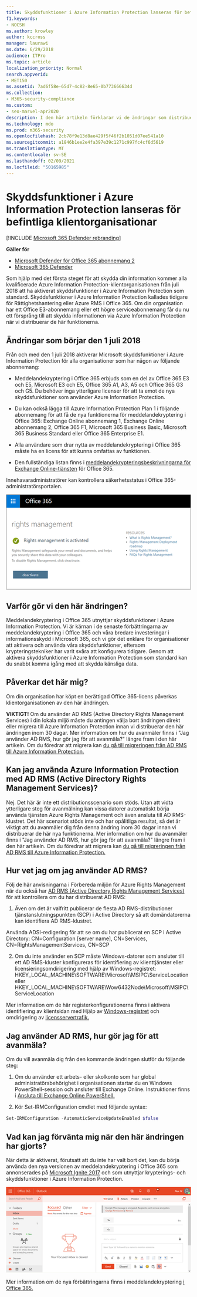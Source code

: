 ```yaml
---
title: Skyddsfunktioner i Azure Information Protection lanseras för befintliga klientorganisationar
f1.keywords:
- NOCSH
ms.author: krowley
author: kccross
manager: laurawi
ms.date: 6/29/2018
audience: ITPro
ms.topic: article
localization_priority: Normal
search.appverid:
- MET150
ms.assetid: 7ad6f58e-65d7-4c82-8e65-0b773666634d
ms.collection:
- M365-security-compliance
ms.custom:
- seo-marvel-apr2020
description: I den här artikeln förklarar vi de ändringar som distribueras till skyddsfunktioner i Azure Information Protection
ms.technology: mdo
ms.prod: m365-security
ms.openlocfilehash: 2cb78f9e13d8ae429f5f46f2b1051d07ee541a10
ms.sourcegitcommit: a1846b1ee2e4fa397e39c1271c997fc4cf6d5619
ms.translationtype: MT
ms.contentlocale: sv-SE
ms.lasthandoff: 02/09/2021
ms.locfileid: "50165985"
---
```

# <a name="protection-features-in-azure-information-protection-rolling-out-to-existing-tenants"></a>Skyddsfunktioner i Azure Information Protection lanseras för befintliga klientorganisationar

[!INCLUDE [Microsoft 365 Defender rebranding](../includes/microsoft-defender-for-office.md)]

**Gäller för**
- [Microsoft Defender för Office 365 abonnemang 2](https://go.microsoft.com/fwlink/?linkid=2148715)
- [Microsoft 365 Defender](https://go.microsoft.com/fwlink/?linkid=2118804)

Som hjälp med det första steget för att skydda din information kommer alla kvalificerade Azure Information Protection-klientorganisationen från juli 2018 att ha aktiverat skyddsfunktioner i Azure Information Protection som standard. Skyddsfunktioner i Azure Information Protection kallades tidigare för Rättighetshantering eller Azure RMS i Office 365. Om din organisation har ett Office E3-abonnemang eller ett högre serviceabonnemang får du nu ett försprång till att skydda informationen via Azure Information Protection när vi distribuerar de här funktionerna.

## <a name="changes-beginning-july-1-2018"></a>Ändringar som börjar den 1 juli 2018

Från och med den 1 juli 2018 aktiverar Microsoft skyddsfunktioner i Azure Information Protection för alla organisationer som har någon av följande abonnemang:

- Meddelandekryptering i Office 365 erbjuds som en del av Office 365 E3 och E5, Microsoft E3 och E5, Office 365 A1, A3, A5 och Office 365 G3 och G5. Du behöver inga ytterligare licenser för att ta emot de nya skyddsfunktioner som använder Azure Information Protection.

- Du kan också lägga till Azure Information Protection Plan 1 i följande abonnemang för att få de nya funktionerna för meddelandekryptering i Office 365: Exchange Online abonnemang 1, Exchange Online abonnemang 2, Office 365 F1, Microsoft 365 Business Basic, Microsoft 365 Business Standard eller Office 365 Enterprise E1.

- Alla användare som drar nytta av meddelandekryptering i Office 365 måste ha en licens för att kunna omfattas av funktionen.

- Den fullständiga listan finns i [meddelandekrypteringsbeskrivningarna för Exchange Online-tjänsten](https://docs.microsoft.com/office365/servicedescriptions/exchange-online-service-description/exchange-online-service-description) för Office 365.

Innehavaradministratörer kan kontrollera säkerhetsstatus i Office 365-administratörsportalen.

![Skärmbild som visar att rättighetshantering i Office 365 har aktiverats.](../../media/303453c8-e4a5-4875-b49f-e80c3eb7b91e.png)

## <a name="why-are-we-making-this-change"></a>Varför gör vi den här ändringen?

Meddelandekryptering i Office 365 utnyttjar skyddsfunktioner i Azure Information Protection. Vi är kärnan i de senaste förbättringarna av meddelandekryptering i Office 365 och våra bredare investeringar i informationsskydd i Microsoft 365, och vi gör det enklare för organisationer att aktivera och använda våra skyddsfunktioner, eftersom krypteringstekniker har varit svåra att konfigurera tidigare. Genom att aktivera skyddsfunktioner i Azure Information Protection som standard kan du snabbt komma igång med att skydda känsliga data.

## <a name="does-this-impact-me"></a>Påverkar det här mig?

Om din organisation har köpt en berättigad Office 365-licens påverkas klientorganisationen av den här ändringen.

 **VIKTIGT!** Om du använder AD RMS (Active Directory Rights Management Services) i din lokala miljö måste du antingen välja bort ändringen direkt eller migrera till Azure Information Protection innan vi distribuerar den här ändringen inom 30 dagar. Mer information om hur du avanmäler finns i "Jag använder AD RMS, hur gör jag för att avanmäla?" längre fram i den här artikeln. Om du föredrar att migrera kan [du gå till migreringen från AD RMS till Azure Information Protection.](https://docs.microsoft.com/azure/information-protection/plan-design/migrate-from-ad-rms-to-azure-rms)

## <a name="can-i-use-azure-information-protection-with-active-directory-rights-management-services-ad-rms"></a>Kan jag använda Azure Information Protection med AD RMS (Active Directory Rights Management Services)?

Nej. Det här är inte ett distributionsscenario som stöds. Utan att vidta ytterligare steg för avanmälning kan vissa datorer automatiskt börja använda tjänsten Azure Rights Management och även ansluta till AD RMS-klustret. Det här scenariot stöds inte och har opålitliga resultat, så det är viktigt att du avanmäler dig från denna ändring inom 30 dagar innan vi distribuerar de här nya funktionerna. Mer information om hur du avanmäler finns i "Jag använder AD RMS, hur gör jag för att avanmäla?" längre fram i den här artikeln. Om du föredrar att migrera kan [du gå till migreringen från AD RMS till Azure Information Protection.](https://docs.microsoft.com/azure/information-protection/plan-design/migrate-from-ad-rms-to-azure-rms)

## <a name="how-do-i-know-if-im-using-ad-rms"></a>Hur vet jag om jag använder AD RMS?

Följ de här anvisningarna i Förbereda miljön för Azure Rights Management när du också har [AD RMS (Active Directory Rights Management Services)](https://docs.microsoft.com/azure/information-protection/deploy-use/prepare-environment-adrms) för att kontrollera om du har distribuerat AD RMS:

1. Även om det är valfritt publicerar de flesta AD RMS-distributioner tjänstanslutningspunkten (SCP) i Active Directory så att domändatorerna kan identifiera AD RMS-klustret.

Använda ADSI-redigering för att se om du har publicerat en SCP i Active Directory: CN=Configuration [server name], CN=Services, CN=RightsManagementServices, CN=SCP

2. Om du inte använder en SCP måste Windows-datorer som ansluter till ett AD RMS-kluster konfigureras för identifiering av klienttjänster eller licensieringsomdirigering med hjälp av Windows-registret: HKEY_LOCAL_MACHINE\SOFTWARE\Microsoft\MSIPC\ServiceLocation eller HKEY_LOCAL_MACHINE\SOFTWARE\Wow6432Node\Microsoft\MSIPC\ServiceLocation

Mer information om de här registerkonfigurationerna finns i aktivera identifiering av klientsidan med Hjälp av [Windows-registret](https://docs.microsoft.com/azure/information-protection/rms-client/client-deployment-notes#enabling-client-side-service-discovery-by-using-the-windows-registry) och omdirigering av [licensservertrafik.](https://docs.microsoft.com/azure/information-protection/rms-client/client-deployment-notes#redirecting-licensing-server-traffic)

## <a name="i-use-ad-rms-how-do-i-opt-out"></a>Jag använder AD RMS, hur gör jag för att avanmäla?

Om du vill avanmäla dig från den kommande ändringen slutför du följande steg:

1. Om du använder ett arbets- eller skolkonto som har global administratörsbehörighet i organisationen startar du en Windows PowerShell-session och ansluter till Exchange Online. Instruktioner finns i [Ansluta till Exchange Online PowerShell.](https://docs.microsoft.com/powershell/exchange/connect-to-exchange-online-powershell)

2. Kör Set-IRMConfiguration cmdlet med följande syntax:

  ```powershell
  Set-IRMConfiguration -AutomaticServiceUpdateEnabled $false
  ```

## <a name="what-can-i-expect-after-this-change-has-been-made"></a>Vad kan jag förvänta mig när den här ändringen har gjorts?

När detta är aktiverat, förutsatt att du inte har valt bort det, kan du börja använda den nya versionen av meddelandekryptering i Office 365 som annonserades på [Microsoft Ignite 2017](https://techcommunity.microsoft.com/t5/Security-Privacy-and-Compliance/Email-Encryption-and-Rights-Protection/ba-p/110801) och som utnyttjar krypterings- och skyddsfunktioner i Azure Information Protection.

![Skärmbild som visar ett OME-skyddat meddelande i Outlook på webben.](../../media/599ca9e7-c05a-429e-ae8d-359f1291a3d8.png)

Mer information om de nya förbättringarna finns i meddelandekryptering [i Office 365.](../../compliance/ome.md)
